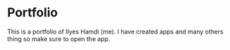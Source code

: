 # Portfolio
This is a portfolio of Ilyes Hamdi (me). I have created apps and many others thing so make sure to open the app.
